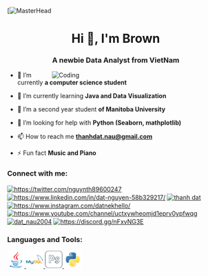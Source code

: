 [![MasterHead](https://1.bp.blogspot.com/-7A4WynwLsMw/XbBpCXG8fHI/AAAAAAAAMt4/uOa1bpLskYgrwGbllhSu2SDj_Mig8SXJQCLcBGAsYHQ/s1600/2000_600px.gif)
<h1 align="center">Hi 👋, I'm Brown</h1>
<h3 align="center">A newbie Data Analyst from VietNam</h3>
<img align="right" alt="Coding" width="400" src="https://cdn.dribbble.com/users/1162077/screenshots/3848914/programmer.gif">

 - 🔭 I’m currently **a computer science student**

- 🌱 I’m currently learning **Java and Data Visualization**

- 👯 I’m a second year student **of Manitoba University**

- 🤝 I’m looking for help with **Python (Seaborn, mathplotlib)**

- 📫 How to reach me **thanhdat.nau@gmail.com**

- ⚡ Fun fact **Music and Piano**

<h3 align="left">Connect with me:</h3>
<p align="left">
<a href="https://twitter.com/https://twitter.com/nguynth89600247" target="blank"><img align="center" src="https://raw.githubusercontent.com/rahuldkjain/github-profile-readme-generator/master/src/images/icons/Social/twitter.svg" alt="https://twitter.com/nguynth89600247" height="30" width="40" /></a>
<a href="https://linkedin.com/in/https://www.linkedin.com/in/dat-nguyen-58b329217/" target="blank"><img align="center" src="https://raw.githubusercontent.com/rahuldkjain/github-profile-readme-generator/master/src/images/icons/Social/linked-in-alt.svg" alt="https://www.linkedin.com/in/dat-nguyen-58b329217/" height="30" width="40" /></a>
<a href="https://fb.com/thanh dat" target="blank"><img align="center" src="https://raw.githubusercontent.com/rahuldkjain/github-profile-readme-generator/master/src/images/icons/Social/facebook.svg" alt="thanh dat" height="30" width="40" /></a>
<a href="https://instagram.com/https://www.instagram.com/datnekhello/" target="blank"><img align="center" src="https://raw.githubusercontent.com/rahuldkjain/github-profile-readme-generator/master/src/images/icons/Social/instagram.svg" alt="https://www.instagram.com/datnekhello/" height="30" width="40" /></a>
<a href="https://www.youtube.com/c/https://www.youtube.com/channel/uctxywheomjd1eprv0ypfwqg" target="blank"><img align="center" src="https://raw.githubusercontent.com/rahuldkjain/github-profile-readme-generator/master/src/images/icons/Social/youtube.svg" alt="https://www.youtube.com/channel/uctxywheomjd1eprv0ypfwqg" height="30" width="40" /></a>
<a href="https://www.leetcode.com/dat_nau2004" target="blank"><img align="center" src="https://raw.githubusercontent.com/rahuldkjain/github-profile-readme-generator/master/src/images/icons/Social/leet-code.svg" alt="dat_nau2004" height="30" width="40" /></a>
<a href="https://discord.gg/https://discord.gg/nFxvNG3E" target="blank"><img align="center" src="https://raw.githubusercontent.com/rahuldkjain/github-profile-readme-generator/master/src/images/icons/Social/discord.svg" alt="https://discord.gg/nFxvNG3E" height="30" width="40" /></a>
</p>

<h3 align="left">Languages and Tools:</h3>
<p align="left"> <a href="https://www.java.com" target="_blank" rel="noreferrer"> <img src="https://raw.githubusercontent.com/devicons/devicon/master/icons/java/java-original.svg" alt="java" width="40" height="40"/> </a> <a href="https://www.mysql.com/" target="_blank" rel="noreferrer"> <img src="https://raw.githubusercontent.com/devicons/devicon/master/icons/mysql/mysql-original-wordmark.svg" alt="mysql" width="40" height="40"/> </a> <a href="https://www.photoshop.com/en" target="_blank" rel="noreferrer"> <img src="https://raw.githubusercontent.com/devicons/devicon/master/icons/photoshop/photoshop-line.svg" alt="photoshop" width="40" height="40"/> </a> <a href="https://www.python.org" target="_blank" rel="noreferrer"> <img src="https://raw.githubusercontent.com/devicons/devicon/master/icons/python/python-original.svg" alt="python" width="40" height="40"/> </a> </p>
